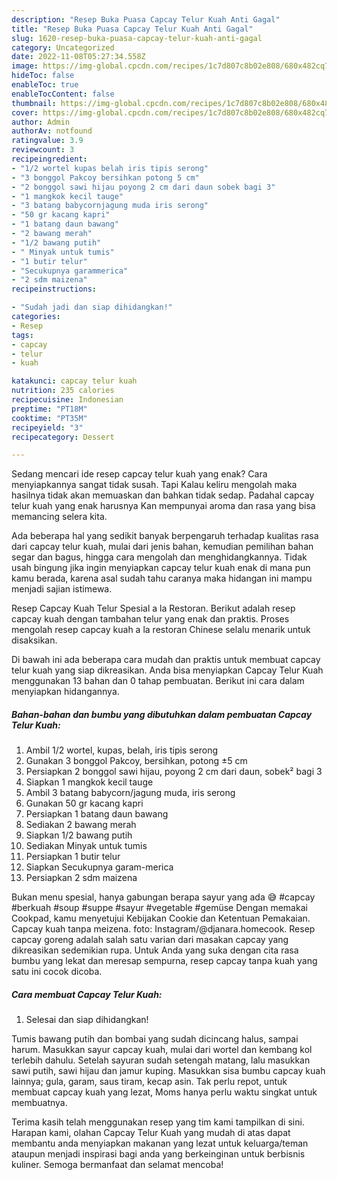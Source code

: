 ```yaml
---
description: "Resep Buka Puasa Capcay Telur Kuah Anti Gagal"
title: "Resep Buka Puasa Capcay Telur Kuah Anti Gagal"
slug: 1620-resep-buka-puasa-capcay-telur-kuah-anti-gagal
category: Uncategorized
date: 2022-11-08T05:27:34.558Z
image: https://img-global.cpcdn.com/recipes/1c7d807c8b02e808/680x482cq70/capcay-telur-kuah-foto-resep-utama.jpg
hideToc: false
enableToc: true
enableTocContent: false
thumbnail: https://img-global.cpcdn.com/recipes/1c7d807c8b02e808/680x482cq70/capcay-telur-kuah-foto-resep-utama.jpg
cover: https://img-global.cpcdn.com/recipes/1c7d807c8b02e808/680x482cq70/capcay-telur-kuah-foto-resep-utama.jpg
author: Admin
authorAv: notfound
ratingvalue: 3.9
reviewcount: 3
recipeingredient:
- "1/2 wortel kupas belah iris tipis serong"
- "3 bonggol Pakcoy bersihkan potong 5 cm"
- "2 bonggol sawi hijau poyong 2 cm dari daun sobek bagi 3"
- "1 mangkok kecil tauge"
- "3 batang babycornjagung muda iris serong"
- "50 gr kacang kapri"
- "1 batang daun bawang"
- "2 bawang merah"
- "1/2 bawang putih"
- " Minyak untuk tumis"
- "1 butir telur"
- "Secukupnya garammerica"
- "2 sdm maizena"
recipeinstructions:

- "Sudah jadi dan siap dihidangkan!"
categories:
- Resep
tags:
- capcay
- telur
- kuah

katakunci: capcay telur kuah 
nutrition: 235 calories
recipecuisine: Indonesian
preptime: "PT18M"
cooktime: "PT35M"
recipeyield: "3"
recipecategory: Dessert

---
```



Sedang mencari ide resep capcay telur kuah yang enak? Cara menyiapkannya sangat tidak susah. Tapi Kalau keliru mengolah maka hasilnya tidak akan memuaskan dan bahkan tidak sedap. Padahal capcay telur kuah yang enak harusnya Kan mempunyai aroma dan rasa yang bisa memancing selera kita.


Ada beberapa hal yang sedikit banyak berpengaruh terhadap kualitas rasa dari capcay telur kuah, mulai dari jenis bahan, kemudian pemilihan bahan segar dan bagus, hingga cara mengolah dan menghidangkannya. Tidak usah bingung jika ingin menyiapkan capcay telur kuah enak di mana pun kamu berada, karena asal sudah tahu caranya maka hidangan ini mampu menjadi sajian istimewa.

Resep Capcay Kuah Telur Spesial a la Restoran. Berikut adalah resep capcay kuah dengan tambahan telur yang enak dan praktis. Proses mengolah resep capcay kuah a la restoran Chinese selalu menarik untuk disaksikan.


Di bawah ini ada beberapa cara mudah dan praktis untuk membuat capcay telur kuah yang siap dikreasikan. Anda bisa menyiapkan Capcay Telur Kuah menggunakan 13 bahan dan 0 tahap pembuatan. Berikut ini cara dalam menyiapkan hidangannya.

<!--inarticleads1-->

##### Bahan-bahan dan bumbu yang dibutuhkan dalam pembuatan Capcay Telur Kuah:

1. Ambil 1/2 wortel, kupas, belah, iris tipis serong
1. Gunakan 3 bonggol Pakcoy, bersihkan, potong ±5 cm
1. Persiapkan 2 bonggol sawi hijau, poyong 2 cm dari daun, sobek² bagi 3
1. Siapkan 1 mangkok kecil tauge
1. Ambil 3 batang babycorn/jagung muda, iris serong
1. Gunakan 50 gr kacang kapri
1. Persiapkan 1 batang daun bawang
1. Sediakan 2 bawang merah
1. Siapkan 1/2 bawang putih
1. Sediakan  Minyak untuk tumis
1. Persiapkan 1 butir telur
1. Siapkan Secukupnya garam-merica
1. Persiapkan 2 sdm maizena


Bukan menu spesial, hanya gabungan berapa sayur yang ada 😅 #capcay #berkuah #soup #suppe #sayur #vegetable #gemüse Dengan memakai Cookpad, kamu menyetujui Kebijakan Cookie dan Ketentuan Pemakaian. Capcay kuah tanpa meizena. foto: Instagram/@djanara.homecook. Resep capcay goreng adalah salah satu varian dari masakan capcay yang dikreasikan sedemikian rupa. Untuk Anda yang suka dengan cita rasa bumbu yang lekat dan meresap sempurna, resep capcay tanpa kuah yang satu ini cocok dicoba. 

<!--inarticleads2-->

##### Cara membuat Capcay Telur Kuah:


1. Selesai dan siap dihidangkan!

Tumis bawang putih dan bombai yang sudah dicincang halus, sampai harum. Masukkan sayur capcay kuah, mulai dari wortel dan kembang kol terlebih dahulu. Setelah sayuran sudah setengah matang, lalu masukkan sawi putih, sawi hijau dan jamur kuping. Masukkan sisa bumbu capcay kuah lainnya; gula, garam, saus tiram, kecap asin. Tak perlu repot, untuk membuat capcay kuah yang lezat, Moms hanya perlu waktu singkat untuk membuatnya. 

Terima kasih telah menggunakan resep yang tim kami tampilkan di sini. Harapan kami, olahan Capcay Telur Kuah yang mudah di atas dapat membantu anda menyiapkan makanan yang lezat untuk keluarga/teman ataupun menjadi inspirasi bagi anda yang berkeinginan untuk berbisnis kuliner. Semoga bermanfaat dan selamat mencoba!
